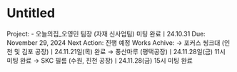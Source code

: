 # Untitled

Project: - 오늘의집_오영민 팀장
(자재 신사업팀)
미팅 완료ㅣ24.10.31
Due: November 29, 2024
Next Action: 진행 예정
Works Achive: → 포커스 씽크대 (인천 및 김포 공장)ㅣ24.11.21일(목) 완료
→ 풍산마루 (평택공장)ㅣ24.11.28일(금) 11시 미팅 완료
→ SKC 필름 (수원, 진천 공장)ㅣ24.11.28(금) 15시 미팅 완료